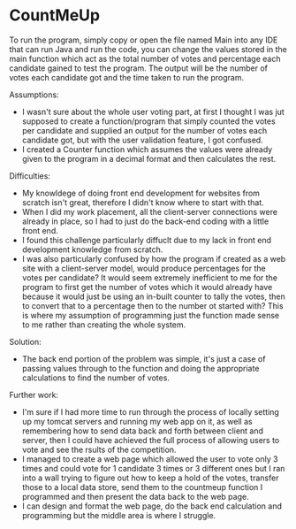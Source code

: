 # CountMeUp

To run the program, simply copy or open the file named Main into any IDE that can run Java and run the code, you can change the values stored in the main function which act as the total number of votes and percentage each candidate gained to test the program. 
The output will be the number of votes each candidate got and the time taken to run the program.

Assumptions:
- I wasn't sure about the whole user voting part, at first I thought I was jut supposed to create a function/program that simply counted the votes per 
  candidate and supplied an output for the number of votes each candidate got, but with the user validation feature, I got confused.
- I created a Counter function which assumes the values were already given to the program in a decimal format and then calculates the rest.

Difficulties:
- My knowldege of doing front end development for websites from scratch isn't great, therefore I didn't know where to start with that.
- When I did my work placement, all the client-server connections were already in place, so I had to just do the back-end coding with a little front end.
- I found this challenge particularly diffuclt due to my lack in front end development knowledge from scratch.
- I was also particularly confused by how the program if created as a web site with a client-server model, would produce percentages for the votes per candidate? It would seem extremely inefficient to me for the program to first get the number of votes which it would already have because it would just be using an in-built counter to tally the votes, then to convert that to a percentage then to the number ot started with? This is where my assumption of programming just the function made sense to me rather than creating the whole system.

Solution:
- The back end portion of the problem was simple, it's just a case of passing values through to the function and doing the appropriate calculations to find the number of votes.

Further work:
- I'm sure if I had more time to run through the process of locally setting up my tomcat servers and running my web app on it, as well as remembering how to send data back and forth between client and server, 
  then I could have achieved the full process of allowing users to vote and see the rsults of the competition.
- I managed to create a web page which allowed the user to vote only 3 times and could vote for 1 candidate 3 times or 
  3 different ones but I ran into a wall trying to figure out how to keep a hold of the votes, transfer those to a local data store, send them to the countmeup function I programmed and then present the data back to the web page.
- I can design and format the web page, do the back end calculation and programming but the middle area is where I struggle.  
